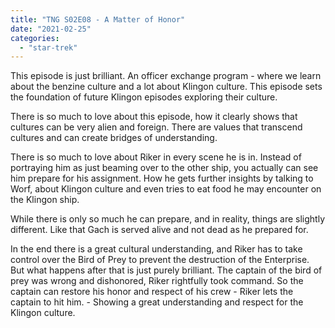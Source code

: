 ```yaml
---
title: "TNG S02E08 - A Matter of Honor"
date: "2021-02-25"
categories: 
  - "star-trek"
---
```


This episode is just brilliant. An officer exchange program - where we learn about the benzine culture and a lot about Klingon culture. This episode sets the foundation of future Klingon episodes exploring their culture.

There is so much to love about this episode, how it clearly shows that cultures can be very alien and foreign. There are values that transcend cultures and can create bridges of understanding.

There is so much to love about Riker in every scene he is in. Instead of portraying him as just beaming over to the other ship, you actually can see him prepare for his assignment. How he gets further insights by talking to Worf, about Klingon culture and even tries to eat food he may encounter on the Klingon ship.

While there is only so much he can prepare, and in reality, things are slightly different. Like that Gach is served alive and not dead as he prepared for.

In the end there is a great cultural understanding, and Riker has to take control over the Bird of Prey to prevent the destruction of the Enterprise. But what happens after that is just purely brilliant. The captain of the bird of prey was wrong and dishonored, Riker rightfully took command. So the captain can restore his honor and respect of his crew - Riker lets the captain to hit him. - Showing a great understanding and respect for the Klingon culture.
